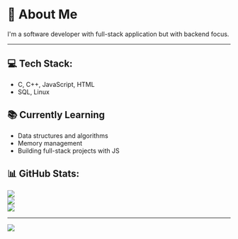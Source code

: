 # 💫 About Me

I'm a software developer with full-stack application but with backend focus. 

--- 

## 💻 Tech Stack:
- C, C++, JavaScript, HTML
- SQL, Linux

## 📚 Currently Learning
- Data structures and algorithms
- Memory management
- Building full-stack projects with JS

## 📊 GitHub Stats:
![](https://github-readme-stats.vercel.app/api?username=nicolegitm&theme=dark&hide_border=false&include_all_commits=false&count_private=false)<br/>
![](https://nirzak-streak-stats.vercel.app/?user=nicolegitm&theme=dark&hide_border=false)<br/>
![](https://github-readme-stats.vercel.app/api/top-langs/?username=nicolegitm&theme=dark&hide_border=false&include_all_commits=false&count_private=false&layout=compact)

---
[![](https://visitcount.itsvg.in/api?id=nicolegitm&icon=0&color=0)](https://visitcount.itsvg.in)
